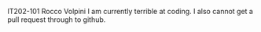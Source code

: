 IT202-101
Rocco Volpini
I am currently terrible at coding. 
I also cannot get a pull request through to github.